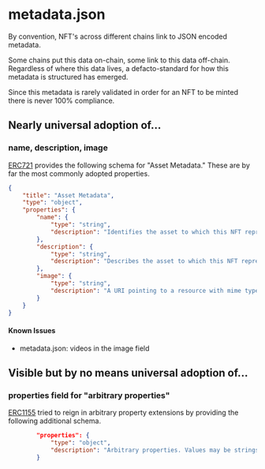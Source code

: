 # metadata.json

By convention, NFT's across different chains link to JSON encoded metadata.

Some chains put this data on-chain, some link to this data off-chain. Regardless of where this data lives, a defacto-standard for
how this metadata is structured has emerged.

Since this metadata is rarely validated in order for an NFT to be minted there is never 100% compliance.

## Nearly universal adoption of...

### name, description, image

[ERC721](https://eips.ethereum.org/EIPS/eip-721) provides the following schema for "Asset Metadata." These are
by far the most commonly adopted properties.

```JSON
{
    "title": "Asset Metadata",
    "type": "object",
    "properties": {
        "name": {
            "type": "string",
            "description": "Identifies the asset to which this NFT represents"
        },
        "description": {
            "type": "string",
            "description": "Describes the asset to which this NFT represents"
        },
        "image": {
            "type": "string",
            "description": "A URI pointing to a resource with mime type image/* representing the asset to which this NFT represents. Consider making any images at a width between 320 and 1080 pixels and aspect ratio between 1.91:1 and 4:5 inclusive."
        }
    }
}
```

#### Known Issues

* metadata.json: videos in the image field

## Visible but by no means universal adoption of...

### properties field for "arbitrary properties"

[ERC1155]() tried to reign in arbitrary property extensions by providing the following additional schema.

```JSON
        "properties": {
            "type": "object",
            "description": "Arbitrary properties. Values may be strings, numbers, object or arrays."
        }
```
